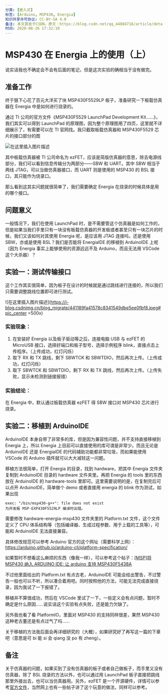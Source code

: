 ```yaml
---
分类: [嵌入式]
标签: [Arduino, MSP430, Energia]
知识共享许可协议: CC-BY-SA 4.0
备注: 本文首发于CSDN，原文：https://blog.csdn.net/qq_44884716/article/details/108244072
时间: 2020-08-26 17:32:10
---
```


# MSP430 在 Energia 上的使用（上）

说实话我也不确定会不会有后面的笔记，但是这次实验的确相当于没有做完。

## 准备工作

终于狠下心花了百元大洋买了块 MSP430F5529LP 板子，准备研究一下板载仿真器在 Energia 中是如何进行烧录的。

通过 TI 公司的官方文件《MSP430F5529 LaunchPad Development Kit……》，我们其实可以得到 LaunchPad 的原理图，因为整个原理图用了四页，这里就不详细展示了，有需要可以在 TI 官网找。我只截取板载仿真器和 MSP430F5529 芯片的接口部分的图

![在这里插入图片描述](https://i-blog.csdnimg.cn/blog_migrate/ce2078a0f1addb14d8380c3564acccfa.png#pic_center)

其中板载仿真器被 TI 公司命名为 ezFET，应该是简版仿真器的意思，除去电源线部分，我们可以看到信息传输分为两部分——SBW 和 UART。其中 SBW 相当于两线 JTAG，可以当做仿真器接口，而 UART 则是使用的 MSP430 的 BSL 接口，其只能作为烧录口。

那么看到这其实问题就很简单了，我们需要确定 Energia 在烧录的时候具体是用的哪个接口。

## 问题意义

一般情况下，我们在使用 LaunchPad 时，是不需要管这个仿真器是如何工作的，但是如果当我们手里只有一块没有板载仿真器的开发板或者甚至只有一块芯片的时候，我们又该如何对其使用 Energia 呢，是应该用 JTAG 连接吗，还是使用 SBW，亦或是使用 BSL？我们是否能将 EnergiaIDE 的移植到 ArduinoIDE 上呢（因为 Energia 事实上能够使用的资源远远不及 Arduino，而且无法用 VSCode 这个大杀器）？

## 实验一：测试传输接口

这个工作其实很简单，因为板子在设计的时候就是通过跳线进行连接的，所以我们只需要调整跳线位置即可进行测试。

![在这里插入图片描述](https://i-blog.csdnimg.cn/blog_migrate/441189fa41578c8341549dbe5ee0fbf8.jpeg#pic_center =500x)

### 实验现象：

1. 在安装好 Energia 以及板子驱动等之后，连接电脑 USB 与 ezFET 的 MicroUSB 接口，选择好端口和板子型号，选择示例程序 blink，直接点击上传程序。（上传成功，红灯闪烁）
2. 取下 RX 和 TX 跳线，剩下 SBWTCK 和 SBWTDIO，然后再次上传。（上传成功，红灯闪烁）
3. 取下 SBWTCK 和 SBWTDIO，剩下 RX 和 TX 跳线，然后再次上传。（上传失败，显示未检测到链接报错）

### 实验结论：

在 Energia 中，默认通过板载仿真器 ezFET 得 SBW 接口对 MSP430 芯片进行烧录。

## 实验二：移植到 ArduinoIDE

ArduinoIDE 本身自带了非常多的库，但是因为兼容性问题，并不支持直接移植到 Energia 上，所以 Energia 上目前可以直接使用的库可谓是非常少。而且无论是 ArduinoIDE 还是 EnergiaIDE 的代码辅助功能都非常垃圾，而如果能使用 VSCode 的 Arduino 插件就可以大大减轻这一问题。

移植方法很简单，打开 Energia 的目录，找到 hardware，把其中 Energia 文件夹复制到 ArduinoIDE 目录的 hardware 文件夹里。再把 Energia 的 tools 里的东西放在 ArduinoIDE 的 hardware-tools 里即可。这里需要说明的是，在复制完后可以点开 ArduinoIDE，简单做个 demo 或者直接用 energia 的 blink 作为测试，如果出现

```
exec: "/bin/msp430-g++": file does not exist
为开发板 MSP-EXP430F5529LP 编译时出错。
```

需要修改 hardware-energia-msp430 文件夹里的 Platform.txt 文件，这个文件定义了 CPU 体系结构等（包括编译器、生成过程参数、用于上载的工具等），可能和 ArduinoIDE 无法直接兼容。

具体修改规范可以参考 Arduino 官方的这个网址（需要科学上网）：https://arduino.github.io/arduino-cli/platform-specification/

如果暂时不想看这么麻烦的东西（像我一样），可以参考这个帖子：[[MSP]将 MSP430 纳入 ARDUINO IDE: 让 arduino 支持 MSP430F5438A](http://bbs.mydigit.cn/read.php?tid=1792962)

不过他里面给出的 Platform.txt 有点古老，ArduinoIDE 可能会给出警告，不过警告一般也可以不听，所以凑合着用吧。同时按照他的方法，可能无法完成直接烧录，因为我试了一下报错了。

移植并不算很成功，然后在 VSCode 里试了一下，一些定义会有点问题，暂时不确定是什么原因……说实话这个实验有点失败，还是能力欠缺了。

另外我也看了看 PlatformIO，里面对 MSP430 的支持同样很差，果然 MSP430 这种老古董还是有点过气了吗……

关于移植的方法我后面会再详细研究的（大概），如果研究好了再写这一篇的下章吧（意思是可 bi 能 si 会 qiang 没 po 有 zheng）。

## 备注

关于仿真器的问题，如果买到了没有仿真器的板子或者自己做板子，而手里又没有仿真器，除了 BSL 烧录的方法以外，也可以通过用 LaunchPad 板子直接把跳线那里外接出去，也可以当仿真器用。另外，ezFET 是一个开源硬件，详情可以参考[官方文件](https://processors.wiki.ti.com/index.php/EZ-FET_lite)，当然网上也有一些帖子讲了这个玩意的做法，同样可以参考。
